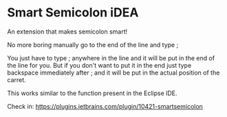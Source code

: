 # Smart Semicolon iDEA
An extension that makes semicolon smart!

No more boring manually go to the end of the line and type ;

You just have to type ; anywhere in the line and it will be put in the end of the line for you. But if you don't want to put it in the end just type backspace immediately after ; and it will be put in the actual position of the carret.

This works similar to the function present in the Eclipse IDE.

Check in: https://plugins.jetbrains.com/plugin/10421-smartsemicolon
